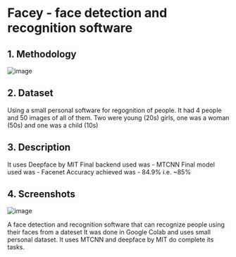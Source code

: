# Facey - face detection and recognition software

## 1. Methodology 

![image](https://user-images.githubusercontent.com/57485430/208541044-a879f8d3-4a49-4520-8ada-5490824d9187.png)

## 2. Dataset

Using a small personal software for regognition of people.
It had 4 people and 50 images of all of them. Two were young (20s) girls, one was a woman (50s) and one was a child (10s)

## 3. Description

It uses Deepface by MIT
Final backend used was - MTCNN
Final model used was - Facenet
Accuracy achieved was - 84.9% i.e. ~85%

## 4. Screenshots

![image](https://user-images.githubusercontent.com/57485430/208541727-03e9617a-8f88-4217-8c08-fdc3d2395d40.png)





A face detection and recognition software that can recognize people using their faces from a dateset
It was done in Google Colab and uses small personal dataset. 
It uses MTCNN and deepface by MIT do complete its tasks.
